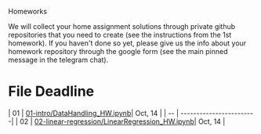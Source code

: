 Homeworks

We will collect your home assignment solutions through private github repositories that you need to create (see the instructions from the 1st homework). If you haven't done so yet, please give us the info about your homework repository through the google form (see the main pinned message in the telegram chat).

#	File	Deadline

| 01 | [01-intro/DataHandling_HW.ipynb](01-intro/DataHandling_HW.ipynb)| Oct, 14 |
| -- | ------------------------|
| 02 | [02-linear-regression/LinearRegression_HW.ipynb](02-linear-regression/LinearRegression_HW.ipynb)| Oct, 14 |
